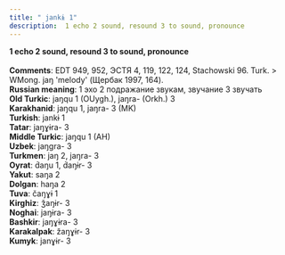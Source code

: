 ```yaml
---
title: " jankɨ 1"
description:  1 echo 2 sound, resound 3 to sound, pronounce
---
```

<strong> 1 echo 2 sound, resound 3 to sound, pronounce</strong><br><br>
<strong>Comments</strong>:  EDT 949, 952, ЭСТЯ 4, 119, 122, 124, Stachowski 96. Turk. > WMong. jaŋ 'melody' (Щербак 1997, 164).<br>
<strong>Russian meaning</strong>:  1 эхо 2 подражание звукам, звучание 3 звучать<br>
<strong>Old Turkic</strong>:  jaŋqu 1 (OUygh.), jaŋra- (Orkh.) 3<br>
<strong>Karakhanid</strong>:  jaŋqu 1, jaŋra- 3 (MK)<br>
<strong>Turkish</strong>:  jankɨ 1<br>
<strong>Tatar</strong>:  jaŋɣɨra- 3<br>
<strong>Middle Turkic</strong>:  jaŋqu 1 (AH)<br>
<strong>Uzbek</strong>:  jaŋgra- 3<br>
<strong>Turkmen</strong>:  jaŋ 2, jaŋra- 3<br>
<strong>Oyrat</strong>:  d́aŋu 1, d́aŋɨr- 3<br>
<strong>Yakut</strong>:  saŋa 2<br>
<strong>Dolgan</strong>:  haŋa 2<br>
<strong>Tuva</strong>:  čaŋɣɨ 1<br>
<strong>Kirghiz</strong>:  ǯaŋɨr- 3<br>
<strong>Noghai</strong>:  jaŋɨra- 3<br>
<strong>Bashkir</strong>:  jaŋɣɨra- 3<br>
<strong>Karakalpak</strong>:  žaŋɣɨr- 3<br>
<strong>Kumyk</strong>:  janɣɨr- 3<br>


